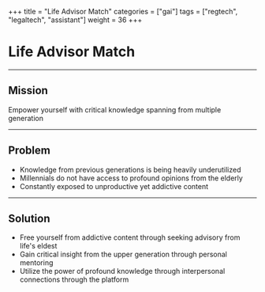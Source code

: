 +++
title = "Life Advisor Match"
categories = ["gai"]
tags = ["regtech", "legaltech", "assistant"]
weight = 36
+++

# Life Advisor Match

---

## Mission

Empower yourself with critical knowledge spanning from multiple generation

---

## Problem

- Knowledge from previous generations is being heavily underutilized
- Millennials do not have access to profound opinions from the elderly
- Constantly exposed to unproductive yet addictive content

---

## Solution

- Free yourself from addictive content through seeking advisory from life's eldest
- Gain critical insight from the upper generation through personal mentoring
- Utilize the power of profound knowledge through interpersonal connections through the platform
